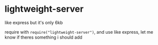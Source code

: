 # lightweight-server
like express but it's only 6kb

require with `require("lightweight-server")`, and use like express, let me know if theres something i should add
